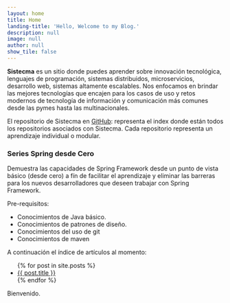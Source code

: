 ```yaml
---
layout: home
title: Home
landing-title: 'Hello, Welcome to my Blog.'
description: null
image: null
author: null
show_tile: false
---
```


**Sistecma** es un sitio donde puedes aprender sobre innovación tecnológica, lenguajes de programación, sistemas distribuidos, microservicios, desarrollo web, sistemas altamente escalables. Nos enfocamos en brindar las mejores tecnologías que encajen para los casos de uso y retos modernos de tecnología de información y comunicación más comunes desde las pymes hasta las multinacionales.


El repositorio de Sistecma en [GitHub](https://github.com/sistecma): representa el index donde están todos los repositorios asociados con Sistecma. Cada repositorio representa un aprendizaje individual o modular.

### Series Spring desde Cero
Demuestra las capacidades de Spring Framework desde un punto de vista básico (desde cero) a fín de facilitar el aprendizaje y eliminar las barreras para los nuevos desarrolladores que deseen trabajar con Spring Framework. 

Pre-requisitos:
* Conocimientos de Java básico.
* Conocimientos de patrones de diseño.
* Conocimientos del uso de git
* Conocimientos de maven

A continuación el índice de artículos al momento:

<ul>
  {% for post in site.posts %}
    <li>
      <a href="{{ post.url }}">{{ post.title }}</a>
    </li>
  {% endfor %}
</ul>

Bienvenido.
